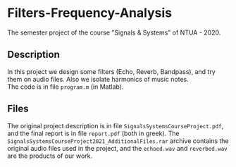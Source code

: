 # Filters-Frequency-Analysis

The semester project of the course "Signals &amp; Systems" of NTUA - 2020.

## Description

In this project we design some filters (Echo, Reverb, Bandpass), and try them on audio files. Also we isolate harmonics of music notes.<br>
The code is in file `program.m` (in Matlab).

## Files

The original project description is in file `SignalsSystemsCourseProject.pdf`, and the final report is in file `report.pdf` (both in greek). The `SignalsSystemsCourseProject2021_AdditionalFiles.rar` archive contains the original audio files used in the project, and the `echoed.wav` and `reverbed.wav` are the products of our work.
